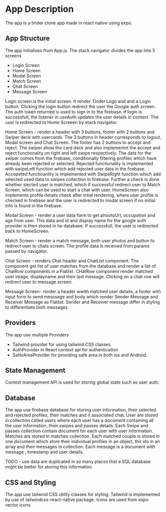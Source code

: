 # App Description

The app is a tinder clone app made in react native using expo.

## App Structure

The app initialises from App.js. The stack navigator divides the app into 5 screens

- Login Screen
- Home Screen
- Modal Screen
- Match Screen
- Chat Screen
- Message Screen

Login screen is the initial screen. It render Tinder Logo and and a Login button. Clicking the login button redirect the user the Google auth screen. The auth token returned is used to sign in to the firebase. if login is successfull, the listener in useAuth updates the user details in context. The user is redirected to Home Screeen by stack navigator.

Home Screen - render a header with 3 buttons, footer with 2 buttons and Swiper deck with usercards. The 3 buttons in header corresponds to logout, Modal screen and Chat Screen. The footer has 2 buttons to accept and reject. The swiper show the card deck and also implememnt the accept and reject functionality on right and left swipe respectively.
The data for the swiper comes from the firebase, conditionally filtering profiles which have already been rejected or selected.
Rejected functionality is implemented with swipeLeft function which add rejected user data in the firebase.
Accepeted functioanlity is implemented with SwipeRight function which add selected used data to swipes collection in firebase. Further a check is done whether slected user is matched, which if successful redirect user to Match Screen, which can be used to start a chat with user.
HomeScreen also implements profile details check after intial rendering, where user profile is checked in firebase and the user is redirected to modal screen if no initial info is found in the firebase.

Modal Screen - render a user data form to get phootoUrl, occupation and age from user. This data and id and display name for the google auth provider is then stored in he database. If successfull, the user is redirected back to HomeScreen.

Match Screen - render a match message, both user photos and button to redirect user to chats screen. The profile data is received from params passed by navigator.

Chat Screen - renders Chat header and ChatList component. The component get list of user matches from the database and render a list of ChatRow components in a Flatlist. CHatRow component render matched user image, displayname and their last message. Clicking on a chat row will redirect user to message screen.

Message Screen- render a header wwith matched user details, a footer with input form to send messsage and body which render Sender Message and Receiver Message as Flatlist. Sender and Receiver message differ in styling to differentiate both messages.

## Providers

The app use multiple Providers

- Tailwind provider for using tailwind CSS classes
- AuthProvider in React context api for authentication
- SaferAreaProvider for providing safe area in both ios and Android.

## State Management

Context management API is used for storing global state such as user auth.

## Database

The app use firebase database for storing user information, their selected and rejected profiles, their matches and it associated chat.
User are stored in collection called users where each user has a document containing all the user information, their swipes and passes details. Each Swipe and passes collection contain document for each user with user information.
Matches are stored in matches collection. Each matched couple is stored in one document which store their individual profiles in an object, thir ids in an array and their messages in collection. Each message is a document with message , timestamp and user details.

TODO - use data are duplicated in so many places that a SQL database might be better for storing this information.

## CSS and Styling

The app use tailwind CSS utility classes for styling. Tailwind is implemented by use of tailwindcss-react-native package. Icons are used from expo vector icons.
